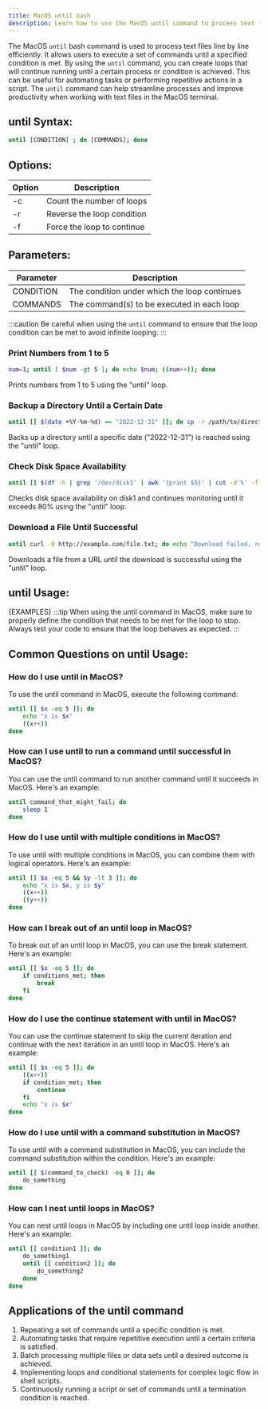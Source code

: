 ```yaml
---
title: MacOS until bash
description: Learn how to use the MacOS until command to process text files line by line efficiently. 
---
```


The MacOS `until` bash command is used to process text files line by line efficiently. It allows users to execute a set of commands until a specified condition is met. By using the `until` command, you can create loops that will continue running until a certain process or condition is achieved. This can be useful for automating tasks or performing repetitive actions in a script. The `until` command can help streamline processes and improve productivity when working with text files in the MacOS terminal.

## until Syntax:
```bash
until [CONDITION] ; do [COMMANDS]; done
```

## Options:
| Option | Description                  |
|--------|------------------------------|
| -c     | Count the number of loops    |
| -r     | Reverse the loop condition    |
| -f     | Force the loop to continue   |

## Parameters:
| Parameter | Description                                   |
|-----------|-----------------------------------------------|
| CONDITION | The condition under which the loop continues  |
| COMMANDS  | The command(s) to be executed in each loop    |

:::caution
Be careful when using the `until` command to ensure that the loop condition can be met to avoid infinite looping.
:::
### Print Numbers from 1 to 5
```bash
num=1; until [ $num -gt 5 ]; do echo $num; ((num++)); done
```
Prints numbers from 1 to 5 using the "until" loop.

### Backup a Directory Until a Certain Date
```bash
until [[ $(date +%Y-%m-%d) == "2022-12-31" ]]; do cp -r /path/to/directory /path/to/backup; done
```
Backs up a directory until a specific date ("2022-12-31") is reached using the "until" loop.

### Check Disk Space Availability
```bash
until [[ $(df -h | grep '/dev/disk1' | awk '{print $5}' | cut -d'%' -f1) -gt 80 ]]; do echo "Disk space is below 80%, continue monitoring..."; sleep 30; done
```
Checks disk space availability on disk1 and continues monitoring until it exceeds 80% using the "until" loop.

### Download a File Until Successful
```bash
until curl -O http://example.com/file.txt; do echo "Download failed, retrying..."; sleep 5; done
```
Downloads a file from a URL until the download is successful using the "until" loop. 

## until Usage:
{EXAMPLES}
:::tip
When using the until command in MacOS, make sure to properly define the condition that needs to be met for the loop to stop. Always test your code to ensure that the loop behaves as expected.
:::

## Common Questions on until Usage:
### How do I use until in MacOS?
To use the until command in MacOS, execute the following command:
```bash
until [[ $x -eq 5 ]]; do
    echo "x is $x"
    ((x++))
done
```

### How can I use until to run a command until successful in MacOS?
You can use the until command to run another command until it succeeds in MacOS. Here's an example:
```bash
until command_that_might_fail; do
    sleep 1
done
```

### How do I use until with multiple conditions in MacOS?
To use until with multiple conditions in MacOS, you can combine them with logical operators. Here's an example:
```bash
until [[ $x -eq 5 && $y -lt 3 ]]; do
    echo "x is $x, y is $y"
    ((x++))
    ((y++))
done
```

### How can I break out of an until loop in MacOS?
To break out of an until loop in MacOS, you can use the break statement. Here's an example:
```bash
until [[ $x -eq 5 ]]; do
    if conditions_met; then
        break
    fi
done
```

### How do I use the continue statement with until in MacOS?
You can use the continue statement to skip the current iteration and continue with the next iteration in an until loop in MacOS. Here's an example:
```bash
until [[ $x -eq 5 ]]; do
    ((x++))
    if condition_met; then
        continue
    fi
    echo "x is $x"
done
```

### How do I use until with a command substitution in MacOS?
To use until with a command substitution in MacOS, you can include the command substitution within the condition. Here's an example:
```bash
until [[ $(command_to_check) -eq 0 ]]; do
    do_something
done
```

### How can I nest until loops in MacOS?
You can nest until loops in MacOS by including one until loop inside another. Here's an example:
```bash
until [[ condition1 ]]; do
    do_something1
    until [[ condition2 ]]; do
        do_something2
    done
done
```

## Applications of the until command

1. Repeating a set of commands until a specific condition is met.
2. Automating tasks that require repetitive execution until a certain criteria is satisfied.
3. Batch processing multiple files or data sets until a desired outcome is achieved.
4. Implementing loops and conditional statements for complex logic flow in shell scripts.
5. Continuously running a script or set of commands until a termination condition is reached.